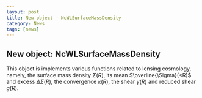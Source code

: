 ```yaml
---
layout: post
title: New object - NcWLSurfaceMassDensity 
category: News
tags: [news]
---
```


## New object: NcWLSurfaceMassDensity

This object is implements various functions related to lensing cosmology, namely, the surface mass 
density $\Sigma (R)$, its mean $\overline{\Sigma}(<R)$ and excess $\Delta\Sigma (R)$, 
the convergence $\kappa (R)$, the shear $\gamma (R)$ and reduced shear $g(R)$.  
